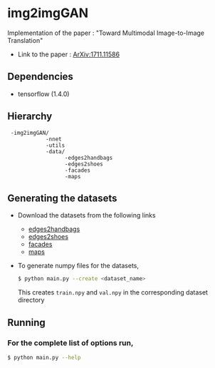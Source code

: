 # img2imgGAN
Implementation of the paper : "Toward Multimodal Image-to-Image Translation"

- Link to the paper : [ArXiv:1711.11586](https://arxiv.org/abs/1711.11586)

## Dependencies

- tensorflow (1.4.0)

## Hierarchy

```
 -img2imgGAN/
            -nnet
            -utils
            -data/
                  -edges2handbags
                  -edges2shoes
                  -facades
                  -maps
```

## Generating the datasets

- Download the datasets from the following links
   - [edges2handbags]()
   - [edges2shoes]()
   - [facades]()
   - [maps]()

- To generate numpy files for the datasets,
   ```bash
   $ python main.py --create <dataset_name>
   ```

   This creates `train.npy` and `val.npy` in the corresponding dataset directory

## Running

### For the complete list of options run,

```bash
$ python main.py --help
```
